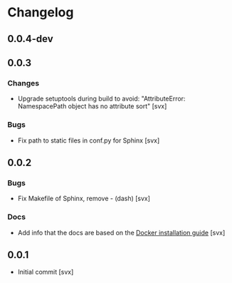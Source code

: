 # Changelog

## 0.0.4-dev

## 0.0.3

### Changes

* Upgrade setuptools during build to avoid: "AttributeError: NamespacePath object has no attribute sort" [svx]

### Bugs

* Fix path to static files in conf.py for Sphinx [svx]

## 0.0.2

### Bugs

* Fix Makefile of Sphinx, remove - (dash) [svx]

### Docs

* Add info that the docs are based on the [Docker installation guide](https://docs.docker.com/engine/installation/) [svx]

## 0.0.1

* Initial commit [svx]

